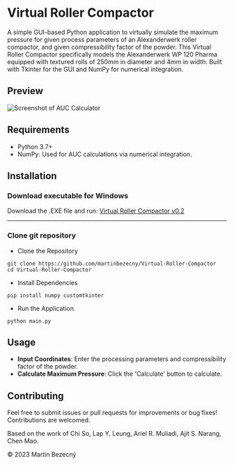 # Virtual Roller Compactor

A simple GUI-based Python application to virtually simulate the maximum pressure for given process parameters of an Alexanderwerk roller compactor, and given compressibility factor of the powder. This Virtual Roller Compactor specifically models the Alexanderwerk WP 120 Pharma equipped with textured rolls of 250mm in diameter and 4mm in width. Built with Tkinter for the GUI and NumPy for numerical integration.


## Preview
![Screenshot of AUC Calculator](https://i.imgur.com/XtOcxgb.png)

## Requirements
- Python 3.7+
- NumPy: Used for AUC calculations via numerical integration.

## Installation
### Download executable for Windows
Download the .EXE file and run: [Virtual Roller Compactor v0.2](https://github.com/martinbezecny/Virtual-Roller-Compactor/releases/download/v0.2/Virtual.Roller.Compactor.v0.2.exe)
___
### Clone git repository
- Clone the Repository
```
git clone https://github.com/martinbezecny/Virtual-Roller-Compactor
cd Virtual-Roller-Compactor
```
- Install Dependencies
```
pip install numpy customtkinter
```
- Run the Application
```
python main.py
```

## Usage
- **Input Coordinates**: Enter the processing parameters and compressibility factor of the powder.
- **Calculate Maximum Pressure**: Click the 'Calculate' button to calculate.


## Contributing
Feel free to submit issues or pull requests for improvements or bug fixes! Contributions are welcomed.

Based on the work of Chi So, Lap Y. Leung, Ariel R. Muliadi, Ajit S. Narang, Chen Mao.

© 2023 Martin Bezecný
